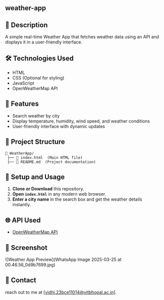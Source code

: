 ## weather-app

## 📌 Description
A simple real-time Weather App that fetches weather data using an API and displays it in a user-friendly interface.

## 🛠️ Technologies Used
- HTML
- CSS (Optional for styling)
- JavaScript
- OpenWeatherMap API

## 🚀 Features
- Search weather by city
- Display temperature, humidity, wind speed, and weather conditions
- User-friendly interface with dynamic updates

## 📂 Project Structure
```
📂 WeatherApp/
 ├── 📜 index.html  (Main HTML file)
 ├── 📜 README.md  (Project documentation)
```

## 🔧 Setup and Usage
1. **Clone or Download** this repository.
2. **Open `index.html`** in any modern web browser.
3. **Enter a city name** in the search box and get the weather details instantly.

## 🌐 API Used
- [OpenWeatherMap API](http://api.weatherapi.com/v1/current.json?key=${apiKey}&q=${city}&aqi=yes)

## 📸 Screenshot 
![Weather App Preview](WhatsApp Image 2025-03-25 at 00.46.56_0d9b7699.jpg)

## 📩 Contact
reach out to me at [vidhi.23bce11014@vitbhopal.ac.in].
